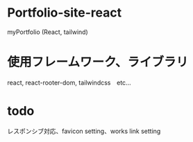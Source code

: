 # Portfolio-site-react
myPortfolio (React, tailwind)

# 使用フレームワーク、ライブラリ
react, react-rooter-dom, tailwindcss　etc...

# todo
レスポンシブ対応、favicon setting、works link setting
